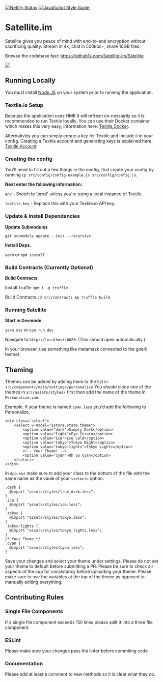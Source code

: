 [![Netlify Status](https://api.netlify.com/api/v1/badges/266deaf5-681e-49a4-9469-d558042b01b4/deploy-status)](https://app.netlify.com/sites/focused-aryabhata-5c2feb/deploys)
[![JavaScript Style Guide](https://cdn.rawgit.com/standard/standard/master/badge.svg)](https://github.com/standard/standard)

# Satellite.im

Satellite gives you peace of mind with end-to-end
encryption without sacrificing quality.
Stream in 4k, chat in 500kbs+, share 10GB files.

Browse the codebase fast: https://github1s.com/Satellite-im/Satellite

![](https://site.satellite.im/_nuxt/img/phonestack.fdf036e.png)

## Running Locally

You must install [Node.JS](https://nodejs.org/en/download/) on your system prior to running the application. 

### Textile.io Setup
Because the application uses HMR it will refresh un-nessiarily so it is recommended to run Textile locally. 
You can use their Docker container which makes this very easy, information here: [Textile Docker](https://github.com/textileio/go-threads#running-threaddb).

Alternativley you can simply create a key for Textile and include it in your config. Creating a Textile account and generating keys is explained here: [Textile Account](https://docs.textile.io/hub/accounts/)

### Creating the config

You'll need to fill out a few things in the config, first create your config by running `cp src/config/config-example.js src/config/config.js`. 

**Next enter the following information:**

`env` - Switch to 'prod' unless you're using a local instance of Textile.

`textile.key` - Replace this with your Textile.io API key.

### Update & Install Dependancies

**Update Submodules**

`git submodule update --init --recursive`

**Install Deps.**

`yarn` or `npm install`

### Build Contracts (Currently Optional)

**Build Contracts**

Install Truffle `npm i -g truffle`

Build Contracts `cd src/contracts && truffle build`

### Running Satellite

**Start in Devmode**

`yarn dev` or `npm run dev`

Navigate to `http://localhost:8080`. (This should open automatically.)

In your browser, use something like metamask connected to the goerli testnet.

## Theming

Themes can be added by adding them to the list in `src/components/main/settings/personalize`
You should clone one of the themes in `src/assets/styles/` first then add the name of the theme in `Personalize.vue`.

Example. if your theme is named `cyan.less` you'd add the following to Personalize.

```vue
<div class="select">
    <select v-model="$store.state.theme">
        <option value="dark">Simply Dark</option>
        <option value="light">Eye Strain</option>
        <option value="ice">Ice Cold</option>
        <option value="tokyo">Tokyo Night</option>
        <option value="tokyo-lights">Tokyo Lights</option>
        <!-- Your Theme! -->
        <option value="cyan">Oh So Cyan</option>
    </select>
</div>
```

In `App.vue` make sure to add your class to the bottom of the file with the same name as the vaule of your `<select>` option.

```less
.dark {
  @import "assets/styles/true_dark.less";
}
.ice {
  @import "assets/styles/ice.less";
}
.tokyo {
  @import "assets/styles/tokyo.less";
}
.tokyo-lights {
  @import "assets/styles/tokyo_lights.less";
}
/* Your Theme */
.cyan {
  @import "assets/styles/cyan.less";
}
```
Save your changes and select your theme under settings. Please do not set your theme to default before submitting a PR. Please be sure to check all aspects of the app for concistancy before uploading your theme. Please make sure to use the variables at the top of the theme as opposed to manually editing everything.

## Contributing Rules

### Single File Components
If a single file component exceeds 150 lines please split it into a three file component.

### ESLint
Please make sure your changes pass the linter before commiting code

### Documentation
Please add at least a comment to new methods so it is clear what they do.
